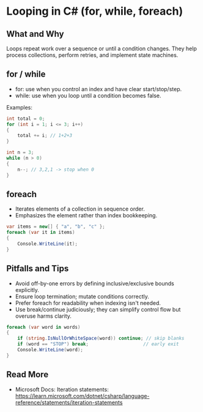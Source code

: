 # Looping in C# (for, while, foreach)

## What and Why
Loops repeat work over a sequence or until a condition changes. They help process collections, perform retries, and implement state machines.

## for / while
- for: use when you control an index and have clear start/stop/step.
- while: use when you loop until a condition becomes false.

Examples:

```csharp
int total = 0;
for (int i = 1; i <= 3; i++)
{
	total += i; // 1+2+3
}

int n = 3;
while (n > 0)
{
	n--; // 3,2,1 -> stop when 0
}
```

## foreach
- Iterates elements of a collection in sequence order.
- Emphasizes the element rather than index bookkeeping.

```csharp
var items = new[] { "a", "b", "c" };
foreach (var it in items)
{
	Console.WriteLine(it);
}
```

## Pitfalls and Tips
- Avoid off-by-one errors by defining inclusive/exclusive bounds explicitly.
- Ensure loop termination; mutate conditions correctly.
- Prefer foreach for readability when indexing isn't needed.
- Use break/continue judiciously; they can simplify control flow but overuse harms clarity.

```csharp
foreach (var word in words)
{
	if (string.IsNullOrWhiteSpace(word)) continue; // skip blanks
	if (word == "STOP") break;                    // early exit
	Console.WriteLine(word);
}
```

## Read More
- Microsoft Docs: Iteration statements: https://learn.microsoft.com/dotnet/csharp/language-reference/statements/iteration-statements
